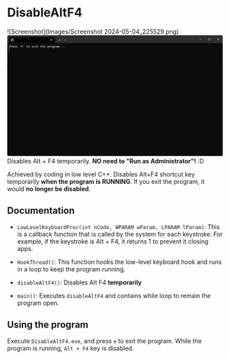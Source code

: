 # DisableAltF4
![Screenshot](Images/Screenshot 2024-05-04_225529.png)
![Screenshot](Images/Screenshot_2024-04-24_214506.png)
Disables Alt + F4 temporarily. **NO need to "Run as Administrator"!** :D

Achieved by coding in low level C++. Disables Alt+F4 shortcut key temporarily **when the program is RUNNING**. If you exit the program, it would **no longer be disabled**.

## Documentation
-   `LowLevelKeyboardProc(int nCode, WPARAM wParam, LPARAM lParam)`: This is a callback function that is called by the system for each keystroke. For example, if the keystroke is Alt + F4, it returns 1 to prevent it closing apps.
    
-   `HookThread()`: This function hooks the low-level keyboard hook and runs in a loop to keep the program running.

-   `disableAltF4()`: Disables Alt F4 **temporarily**
- `main()`: Executes `disableAltF4` and contains while loop to remain the program open.

## Using the program
Execute `DisableAltF4.exe`, and press `e` to exit the program. While the program is running, `Alt + F4` key is disabled.

